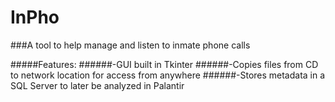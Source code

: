 InPho
=====

###A tool to help manage and listen to inmate phone calls 


#####Features:
######-GUI built in Tkinter
######-Copies files from CD to network location for access from anywhere
######-Stores metadata in a SQL Server to later be analyzed in Palantir

